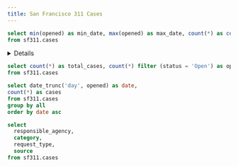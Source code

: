 ```yaml
---
title: San Francisco 311 Cases
---
```


<!-- SECTION 1: BUILD A BASIC SUMMARY PAGE -->

<!-- 1. Add your first query
    - Name it 'description'
    - Calculate min_date, max_date, and case count from the sf311.cases table
-->

```sql description
select min(opened) as min_date, max(opened) as max_date, count(*) as count
from sf311.cases
```

<!-- 2. Add a Details component to explain the dataset
    - Use the Value component to display the min date, max date, and record count in the Details componet
    - Add a nested Details component inside to display this explanation of 311 cases:
          311 is the city's request service for non-emergencies. Citizens can report local issues to 311 and monitor the status of the request. Each case represents something that was reported through this service.
--> 

<Details title='About this data'>
  This dataset includes <Value data={description} column=count fmt=num0k/> 311 cases in San Francisco from <Value data={description} column=min_date fmt=shortdate/> to <Value data={description} column=max_date fmt=shortdate/>.

  <Details title='What are 311 Cases?'>
    311 is the city's request service for non-emergencies. Citizens can report local issues to 311 and monitor the status of the request. Each case represents something that was reported through this service.
  </Details>

</Details>

<!-- 3. Add summary BigValues
    - Add a query called 'summary' to get total_cases and open_cases (where status='Open')
    - Add a BigValue for each of those metrics
-->

```sql summary
select count(*) as total_cases, count(*) filter (status = 'Open') as open_cases
from sf311.cases
```

<BigValue
  data={summary}
  value=total_cases
  fmt=num0k
/>

<BigValue
  data={summary}
  value=open_cases
  fmt=num0k
/>

<!-- 4. Add a trend line chart
    - Add a query called 'trend' which includes date and case count
    - Use the opened column for the date. Since this is a timestamp you will need to use date_trunc()
-->

```sql trend
select date_trunc('day', opened) as date,
count(*) as cases
from sf311.cases
group by all
order by date asc
```

<LineChart
  title="Case Trend"
  data={trend}
  x=date
  y=cases
  yAxisTitle=cases
/>

<!-- 5. Add a DimensionGrid 
  - Create a query called 'cases' which pulls these columns:
      - responsible_agency
      - category
      - request_type
      - source
  - Add a DimensionGrid component which uses that data
-->

```sql cases
select 
  responsible_agency,
  category,
  request_type,
  source
from sf311.cases 
```

<DimensionGrid data={cases}/>

<!-- 7. Add a CalendarHeatmap which uses your 'trend' query -->

<CalendarHeatmap
  title="Daily 311 Cases"
  data={trend}
  date=date
  value=cases
/>

<!-- END OF SECTION 1 -->




<!-- SECTION 2: BUILD A SIMPLE CATEGORIES PAGE -->

<!-- 1. Add a new page called categories.md -->

<!-- 2. Copy and paste these instructions onto that page -->

<!-- 3. Add a query that pulls the category, request_type, and case count -->

<!-- 4. Add a DataTable component that includes conditional formatting for the case count column (see https://docs.evidence.dev/components/data-table/#conditional-formatting) -->

<!-- 5. Add search to the table -->

<!-- END OF SECTION 2 -->



<!-- SECTION 3: ADD INTERACTIVITY TO YOUR SUMMARY PAGE (INDEX.MD) -->

<!-- 1. Change your dimension grid to become an input by using the 'name' prop - call it 'dimensions' -->

<!-- 2. Then hook this up to the LineChart by adding a 'where' clause to your trend query. See docs here: https://docs.evidence.dev/components/dimension-grid/#as-an-input -->

<!-- END OF SECTION 3 -->



<!-- SECTION 4: BUILD A NEIGHBORHOOD EXPLORER PAGE -->

  <!-- 1. Add a folder called neighborhoods in your pages directory. Then add a file called index.md in that folder -->

  <!-- 2. Copy and paste these instructions onto that page -->

  <!-- 3. Add a page title -->

  <!-- 4. Build a neighborhood map and make it an interactive input
          - Start with a SQL query that gets neighborhood and case count - call the query 'neighborhoods'
          - Add an AreaMap component pulling from that data
          - Make the map an input using the 'name' prop - give it a name of 'map_input'
  -->

  <!-- 5. Set up a page title that changes to show the selected neighborhood name
        - When not selected, the input will default to true
        - You will need to use an if block (https://docs.evidence.dev/core-concepts/if-else/)
        - Title should say "All Neighborhoods" when no neighborhood is selected
  -->

  <!-- 6. Set up a query to get the case trend for the selected neighborhood. 
          - Name the query 'filtered_trend'
          - Get the week and case count for that specific neighborhood using a where clause
          - See here for an example: https://docs.evidence.dev/components/area-map/#use-map-as-input
          - Note that you will need to handle the situation where no neighborhood is selected (the input will return true in that case)
  -->

  <!-- 7. Add a LineChart to display the trend data from filtered_trend -->

  <!-- 8. Put your AreaMap and LineChart into a Grid with 2 columns
          - You can also give each a title by adding a header above them (e.g., put '### Neighborhood Selector' above the AreaMap)
              - To avoid creating new Grid cells when appending content to a cell, you can use the Group component (https://docs.evidence.dev/components/grid/#group-component)
  -->

  <!-- 9. Add a category breakdown
          - Create a query called category_breakdown which pulls the category and case count, filtered for the selected neighborhoood
          - Add a DataTable to display the results and use conditional formatting for the case count column
  -->

<!-- END OF SECTION 4 -->



<!-- SECTION 5: CREATE NEIGHBORHOOD TEMPLATED PAGE -->

  <!-- 1. Create links Evidence will use to auto-generate your templated pages when deploying
      - In pages/neighborhoods/index.md, add a DataTable to the bottom of the page pulling from the 'neighborhoods' query
      - Use the 'link' prop in DataTable to set the link to the 'neighborhood' column
      - This will make each row in the table clickable and will tell Evidence to generate a page for that neighborhood when building your project for deployment
  -->

  <!-- 2. Create a new file called [neighborhood].md inside your neighborhoods folder -->

  <!-- 3. Copy and paste these directions onto that page -->

  <!-- 4. Add a title for the neighborhood using the "page param" (see here: https://docs.evidence.dev/core-concepts/templated-pages/) -->

  <!-- 5. Go back to your neighborhood explorer page and test by clicking a row in your DataTable you created in step 1. You should navigate to a neighborhood page and see the title you just added with the neighborhood name -->

  <!-- 6. Add a summary BigValue 
          - Add a query called summary which pulls the case count and close rate (cases where status=closed / total cases)
          - Add a BigValue component to display the count and close rate (use the comparison for the close rate - https://docs.evidence.dev/components/big-value/#comparisons)
  -->
  
  <!-- 7. Get the last 100 cases in that neighborhood
          - Call this query 'last_100'
          - Filter for the neighborhood using the page param in your query
  -->

  <!-- 8. Add a PointMap to display the last 100 cases using the latitude and longitude columns 
      - See if you can use the url column in the tooltip to create a link to the SF city site
      - Docs: https://docs.evidence.dev/components/point-map/#with-clickable-link-and-tooltiptypeclick
  -->

  <!-- 9. Pull the top 10 categories for the neighborhood 
          - Create a query called top_categories
          - Display the results in a horizontal BarChart (use swapXY=true)
  -->

  <!-- 10. Create a 2-column Grid and put your PointMap and BarChart inside it
          - Adjust the BarChart height using chartAreaHeight to get it to line up well with the PointMap
  -->

  <!-- 11. Create a dynamic link in your neighborhood explorer by adding this to the bottom of your page title:
      -  [See neighborhood deep dive &rarr;](./{inputs.map_input.neighborhood})
      - You should now see a deep dive link appear when you click on a neighborhood on the map
  -->

<!-- END OF SECTION 5 -->



<!-- SECTION 6: DYNAMIC CONTENT GENERATION - VOLUME SPIKES -->

  <!-- 1. Copy and paste these directions into your [neighborhood].md file -->


  <!-- 2. Add a query to detect volume spikes in cases over time
      - Call the query 'spike_detection'
      - Use this SQL:
  
  WITH case_counts as (
      select 
          category,
          date_trunc('week', opened) as date,
          count(1) as cases
      from sf311.cases
      where neighborhood = '${params.neighborhood}'
      group by all
  ),

  category_stats AS (
      SELECT 
          category,
          date,
          cases,
          AVG(cases) OVER (PARTITION BY category ORDER BY date ROWS BETWEEN 30 PRECEDING AND CURRENT ROW) AS rolling_avg,
          STDDEV(cases) OVER (PARTITION BY category ORDER BY date ROWS BETWEEN 30 PRECEDING AND CURRENT ROW) AS rolling_stddev
      FROM 
          case_counts
  )

  SELECT 
      category,
      date,
      cases,
      rolling_avg,
      rolling_stddev,
      (cases - rolling_avg) / rolling_stddev as stddev,
      CASE 
          WHEN cases > (rolling_avg + 2 * rolling_stddev) THEN 'Spike'
          ELSE 'Normal'
      END AS status
  FROM 
      category_stats

  -->

  <!-- 3. Add another query called all_spikes to filter for spikes using the status column (status = 'Spike') -->

  <!-- 4. Add a section with a title for Volume Spikes in this neighborhood
          - Include a Details component with this definition:
              A volume spike is defined as a weekly case count exceeding 2x the standard deviation of the previous 30 weeks
  -->

  <!-- 5. Pull the distinct list of categories with spikes in a query called 'categories_with_spikes'
          - Do this by summing the cases from the all_spikes query
          - Use query chaining to accomplish this (https://docs.evidence.dev/core-concepts/queries/#query-chaining)
  -->


  <!-- 6. Add an if block to display different content depending on whether spikes are present
          - You can use categories_with_spikes.length in the if block to determine if it has any results
          - For now, just put a simple text message to confirm that there are or aren't any spikes. In the next step we will add the real content
          - For the case where there are no spikes, you can include text like "There are no spikes above 2 standard deviations from the 30 week rolling average"
  -->

  <!-- 7. Include a loop of line charts to display spikes
          - In the part of the if block where spikes are present, add a Grid with 3 columns
          - Inside the Grid, add a loop using an #each block (https://docs.evidence.dev/core-concepts/loops/)
          - The each block should use the categories_with_spikes query
          - Add a LineChart inside the loop - use the below for your data prop:
                  data={spike_detection.where(`category = '${row.category}'`)}
          - Test your page - you should see multiple charts appearing for neighborhoods that have spikes
  -->

  <!-- 8. Add annotations to show spikes on the line charts
          - Inside the LineChart in your loop, add a ReferencePoint component (https://docs.evidence.dev/components/annotations/#reference-point)
          - Use this code for the ReferencePoint:
                      <ReferencePoint
                          data={all_spikes.where(`category = '${row.category}'`)}
                          x=date
                          y=cases
                          label=status
                          color=red
                          symbolSize=16
                          symbolBorderWidth=1
                          symbolBorderColor=red
                          symbolOpacity=0.25
                      />
          - Check out your page again to see the spikes circled in red
  -->

  <!-- 9. That's it! You now have a fully interactive data app running locally. Nice work! -->

<!-- END OF SECTION 6 -->
